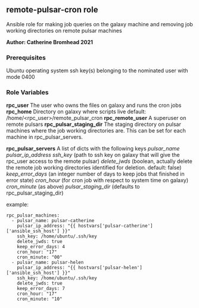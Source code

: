 ## remote-pulsar-cron role

Ansible role for making job queries on the galaxy machine and removing job working directories on remote pulsar machines

**Author: Catherine Bromhead 2021**

### Prerequisites

Ubuntu operating system
ssh key(s) belonging to the nominated user with mode 0400

### Role Variables

**rpc_user** The user who owns the files on galaxy and runs the cron jobs
**rpc_home** Directory on galaxy where scripts live
default: /home/<rpc_user>/remote_pulsar_cron
**rpc_remote_user** A superuser on remote pulsars
**rpc_pulsar_staging_dir** The staging directory on pulsar machines where the job working directories are.  This can be set for each machine in rpc_pulsar_servers.

**rpc_pulsar_servers** A list of dicts with the following keys
*pulsar_name*
*pulsar_ip_address*
*ssh_key* (path to ssh key on galaxy that will give the rpc_user access to the remote pulsar)
*delete_jwds* (boolean, actually delete the remote job working directories identified for deletion.  default: false)
*keep_error_days* (an integer number of days to keep jobs that finished in error state)
*cron_hour* (for cron job with respect to system time on galaxy)
*cron_minute* (as above)
*pulsar_staging_dir* (defaults to rpc_pulsar_staging_dir)

example:

```
rpc_pulsar_machines:
  - pulsar_name: pulsar-catherine
    pulsar_ip_address: "{{ hostvars['pulsar-catherine']['ansible_ssh_host'] }}"
    ssh_key: /home/ubuntu/.ssh/key
    delete_jwds: true
    keep_error_days: 4
    cron_hour: "17"
    cron_minute: "00"
  - pulsar_name: pulsar-helen
    pulsar_ip_address: "{{ hostvars['pulsar-helen']['ansible_ssh_host'] }}"
    ssh_key: /home/ubuntu/.ssh/key
    delete_jwds: true
    keep_error_days: 7
    cron_hour: "17"
    cron_minute: "10"
```

